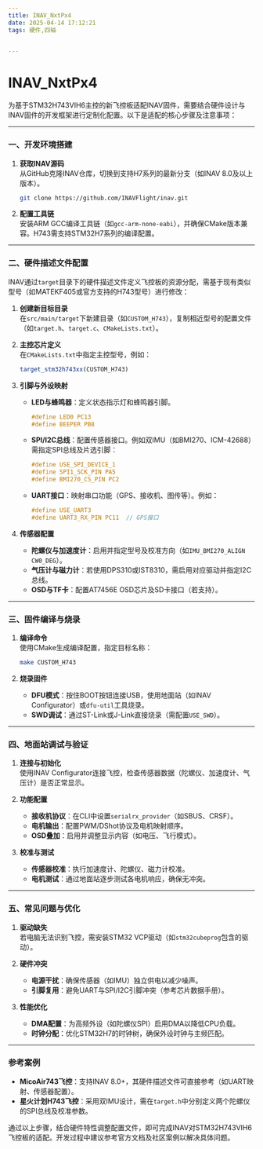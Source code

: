 ```yaml
---
title: INAV_NxtPx4
date: 2025-04-14 17:12:21
tags: 硬件,四轴


---
```


# INAV_NxtPx4

为基于STM32H743VIH6主控的新飞控板适配INAV固件，需要结合硬件设计与INAV固件的开发框架进行定制化配置。以下是适配的核心步骤及注意事项：

---

### **一、开发环境搭建**
1. **获取INAV源码**  
   从GitHub克隆INAV仓库，切换到支持H7系列的最新分支（如INAV 8.0及以上版本）。  
   
   ```bash
   git clone https://github.com/INAVFlight/inav.git
   ```
   
2. **配置工具链**  
   安装ARM GCC编译工具链（如`gcc-arm-none-eabi`），并确保CMake版本兼容。H743需支持STM32H7系列的编译配置。

---

### **二、硬件描述文件配置**
INAV通过`target`目录下的硬件描述文件定义飞控板的资源分配，需基于现有类似型号（如MATEKF405或官方支持的H743型号）进行修改：  
1. **创建新目标目录**  
   在`src/main/target`下新建目录（如`CUSTOM_H743`），复制相近型号的配置文件（如`target.h`、`target.c`、`CMakeLists.txt`）。

2. **主控芯片定义**  
   在`CMakeLists.txt`中指定主控型号，例如：  
   ```cmake
   target_stm32h743xx(CUSTOM_H743)
   ```

3. **引脚与外设映射**  
   - **LED与蜂鸣器**：定义状态指示灯和蜂鸣器引脚。  
     ```c
     #define LED0 PC13
     #define BEEPER PB8
     ```
   - **SPI/I2C总线**：配置传感器接口。例如双IMU（如BMI270、ICM-42688）需指定SPI总线及片选引脚：  
     ```c
     #define USE_SPI_DEVICE_1
     #define SPI1_SCK_PIN PA5
     #define BMI270_CS_PIN PC2
     ```
   - **UART接口**：映射串口功能（GPS、接收机、图传等）。例如：  
     ```c
     #define USE_UART3
     #define UART3_RX_PIN PC11  // GPS接口
     ```

4. **传感器配置**  
   - **陀螺仪与加速度计**：启用并指定型号及校准方向（如`IMU_BMI270_ALIGN CW0_DEG`）。  
   - **气压计与磁力计**：若使用DPS310或IST8310，需启用对应驱动并指定I2C总线。  
   - **OSD与TF卡**：配置AT7456E OSD芯片及SD卡接口（若支持）。

---

### **三、固件编译与烧录**
1. **编译命令**  
   使用CMake生成编译配置，指定目标名称：  
   ```bash
   make CUSTOM_H743
   ```

2. **烧录固件**  
   - **DFU模式**：按住BOOT按钮连接USB，使用地面站（如INAV Configurator）或`dfu-util`工具烧录。  
   - **SWD调试**：通过ST-Link或J-Link直接烧录（需配置`USE_SWD`）。

---

### **四、地面站调试与验证**
1. **连接与初始化**  
   使用INAV Configurator连接飞控，检查传感器数据（陀螺仪、加速度计、气压计）是否正常显示。

2. **功能配置**  
   - **接收机协议**：在CLI中设置`serialrx_provider`（如SBUS、CRSF）。  
   - **电机输出**：配置PWM/DShot协议及电机映射顺序。  
   - **OSD叠加**：启用并调整显示内容（如电压、飞行模式）。

3. **校准与测试**  
   - **传感器校准**：执行加速度计、陀螺仪、磁力计校准。  
   - **电机测试**：通过地面站逐步测试各电机响应，确保无冲突。

---

### **五、常见问题与优化**
1. **驱动缺失**  
   若电脑无法识别飞控，需安装STM32 VCP驱动（如`stm32cubeprog`包含的驱动）。

2. **硬件冲突**  
   - **电源干扰**：确保传感器（如IMU）独立供电以减少噪声。  
   - **引脚复用**：避免UART与SPI/I2C引脚冲突（参考芯片数据手册）。

3. **性能优化**  
   - **DMA配置**：为高频外设（如陀螺仪SPI）启用DMA以降低CPU负载。  
   - **时钟分配**：优化STM32H7的时钟树，确保外设时钟与主频匹配。

---

### **参考案例**
- **MicoAir743飞控**：支持INAV 8.0+，其硬件描述文件可直接参考（如UART映射、传感器配置）。  
- **星火计划H743飞控**：采用双IMU设计，需在`target.h`中分别定义两个陀螺仪的SPI总线及校准参数。

通过以上步骤，结合硬件特性调整配置文件，即可完成INAV对STM32H743VIH6飞控板的适配。开发过程中建议参考官方文档及社区案例以解决具体问题。